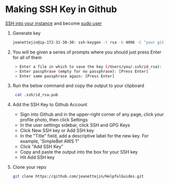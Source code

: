     
# Making SSH Key in Github

[SSH into your instance](https://github.com/jeanettejin/HelpfulGuides/blob/master/AWS/ec2_ssh.md)
and become [sudo user](https://github.com/jeanettejin/HelpfulGuides/blob/master/AWS/ec2_getting_to_user.md)

1. Generate key
    ```bash
    jeanettejin@ip-172-31-30-30: ssh-keygen -t rsa -b 4096 -C "your github's email"
    ```
2. You will be given a series of prompts where you should just press Enter for all of them

   ```bash
    > Enter a file in which to save the key (/Users/you/.ssh/id_rsa): [Press Enter]
    > Enter passphrase (empty for no passphrase): [Press Enter]
    > Enter same passphrase again: [Press Enter]
   ```
   
3. Run the below command and copy the output to your clipboard

   ```bash
    cat .ssh/id_rsa.pub
   ```
   
4. Add the SSH Key to Github Account
    * Sign into Github and in the upper-right corner of any page, click your profile photo, then click Settings
    * In the user settings sidebar, click SSH and GPG Keys
    * Click New SSH key or Add SSH key 
    * In the "Title" field, add a descriptive label for the new key. For example, 'SimpleBet AWS 1"
    * Click "Add SSH Key" 
    * Copy and paste the output into the box for your SSH key
    * Hit Add SSH key

5. Clone your repo

   ```bash 
   git clone https://github.com/jeanettejin/HelpfulGuides.git
   ```
   